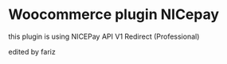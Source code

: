 # Woocommerce plugin NICepay

this plugin is using NICEPay API V1 Redirect (Professional)

edited by fariz